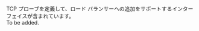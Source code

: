 <Namespace Name="Microsoft.Azure.Management.Network.Fluent.LoadBalancerTcpProbe.Definition">
  <Docs>
    <summary>TCP プローブを定義して、ロード バランサーへの追加をサポートするインターフェイスが含まれています。</summary> 
    <remarks>To be added.</remarks>
  </Docs>
</Namespace>
